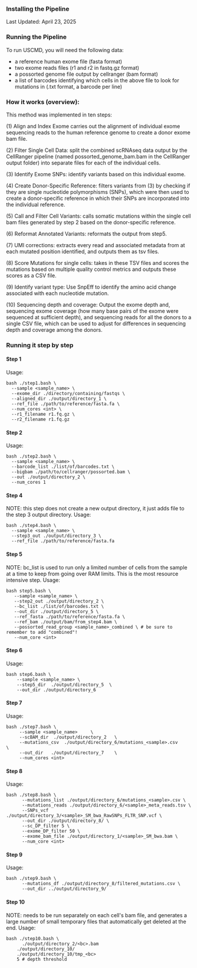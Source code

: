 ### Installing the Pipeline
Last Updated:  April 23, 2025

### Running the Pipeline
To run USCMD, you will need the following data:
- a reference human exome file (fasta format)
- two exome reads files (r1 and r2 in fastq.gz format)
- a possorted genome file output by cellranger (bam format)
- a list of barcodes identifying which cells in the above file to look for mutations in (.txt format, a barcode per line)

### How it works (overview):
This method was implemented in ten steps:

(1) Align and Index Exome carries out the alignment of individual exome sequencing reads to the human reference genome to create a donor exome bam file. 

(2) Filter Single Cell Data: split the combined scRNAseq data output by the CellRanger pipeline (named possorted_genome_bam.bam in the CellRanger output folder) into separate files for each of the individual cells.  

(3) Identify Exome SNPs: identify variants based on this individual exome. 

(4) Create Donor-Specific Reference: filters variants from (3) by checking if they are single nucleotide polymorphisms (SNPs), which were then used to create a donor-specific reference in which their SNPs are incorporated into the individual reference. 

(5) Call and Filter Cell Variants: calls somatic mutations within the single cell bam files generated by step 2 based on the donor-specific reference. 

(6) Reformat Annotated Variants: reformats the output from step5. 

(7) UMI corrections: extracts every read and associated metadata from at each mutated position identified, and outputs them as tsv files. 

(8) Score Mutations for single cells: takes in these TSV files and scores the mutations based on multiple quality control metrics and outputs these scores as a CSV file. 

(9) Identify variant type: Use SnpEff to identify the amino acid change associated with each nucleotide mutation. 

(10) Sequencing depth and coverage: Output the exome depth and, sequencing exome coverage (how many base pairs of the exome were sequenced at sufficient depth), and sequencing reads for all the donors to a single CSV file, which can be used to adjust for differences in sequencing depth and coverage among the donors.

### Running it step by step

#### Step 1
Usage:
```
bash ./step1.bash \
  --sample <sample_name> \
  --exome_dir ./directory/containing/fastqs \
  --aligned_dir ./output/directory_1 \
  --ref_file ./path/to/reference/fasta.fa \
  --num_cores <int> \
  --r1_filename r1.fq.gz \
  --r2_filename r1.fq.gz
```

#### Step 2
Usage:
```
bash ./step2.bash \
  --sample <sample_name> \
  --barcode_list ./list/of/barcodes.txt \
  --bigbam ./path/to/cellranger/possorted.bam \
  --out ./output/directory_2 \
  --num_cores 1
```

#### Step 4
NOTE: this step does not create a new output directory, it just adds file to the step 3 output directory.
Usage:
```
bash ./step4.bash \
  --sample <sample_name> \
  --step3_out ./output/directory_3 \
  --ref_file ./path/to/reference/fasta.fa
```

#### Step 5
NOTE: bc_list is used to run only a limited number of cells from the sample at a time to keep from going over RAM limits. This is the most resource intensive step.
Usage:
```
bash step5.bash \
   --sample <sample_name> \
   --step2_out ./output/directory_2 \
   --bc_list ./list/of/barcodes.txt \
   --out_dir ./output/directory_5 \
   --ref_fasta ./path/to/reference/fasta.fa \
   --ref_bam ./output/bam/from_step4.bam \
   --possorted_read_group <sample_name>_combined \ # be sure to remember to add "combined"!
   --num_core <int>
```

#### Step 6
Usage:
```
bash step6.bash \
    --sample <sample_name> \
    --step5_dir  ./output/directory_5  \
    --out_dir ./output/directory_6
```

#### Step 7
Usage:
```
bash ./step7.bash \
	 --sample <sample_name>     \
	 --scBAM_dir  ./output/directory_2   \
	 --mutations_csv  ./output/directory_6/mutations_<sample>.csv     \
	 --out_dir   ./output/directory_7    \
	 --num_cores <int> 
```

#### Step 8
Usage:
```
bash ./step8.bash \
	  --mutations_list ./output/directory_6/mutations_<sample>.csv \
	  --mutations_reads ./output/directory_6/<sample>_meta_reads.tsv \
	  --SNPs_vcf ./output/directory_3/<sample>_SM_bwa_RawSNPs_FLTR_SNP.vcf \
	  --out_dir ./output/directory_8/ \
	  --sc_DP_filter 5 \
	  --exome_DP_filter 50 \
	  --exome_bam_file ./output/directory_1/<sample>_SM_bwa.bam \
	  --num_core <int>
```

#### Step 9
Usage:
```
bash ./step9.bash \
	  --mutations_df ./output/directory_8/filtered_mutations.csv \
	  --out_dir ../output/directory_9/
```

#### Step 10
NOTE: needs to be run separately on each cell's bam file, and generates a large number of small temporary files that automatically get deleted at the end.
Usage:
```
bash ./step10.bash \
	  ./output/directory_2/<bc>.bam
    ./output/directory_10/
    ./output/directory_10/tmp_<bc>
    5 # depth threshold
```
